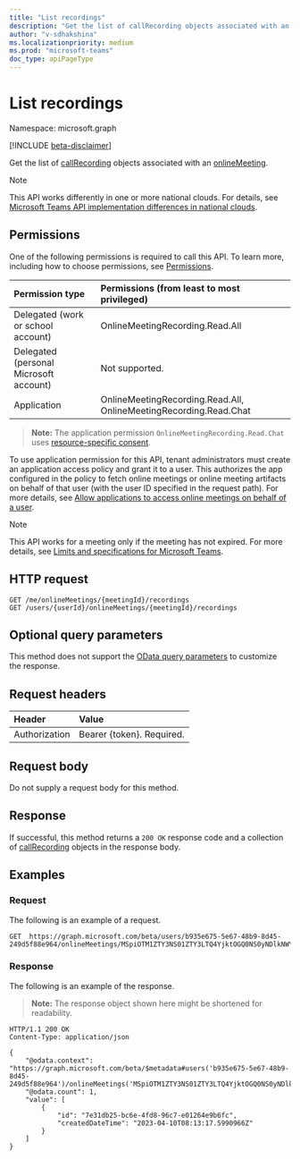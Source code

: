 ```yaml
---
title: "List recordings"
description: "Get the list of callRecording objects associated with an onlineMeeting."
author: "v-sdhakshina"
ms.localizationpriority: medium
ms.prod: "microsoft-teams"
doc_type: apiPageType
---
```


# List recordings

Namespace: microsoft.graph

[!INCLUDE [beta-disclaimer](../../includes/beta-disclaimer.md)]

Get the list of [callRecording](../resources/callrecording.md) objects associated with an [onlineMeeting](../resources/onlinemeeting.md).

> [!NOTE]
> This API works differently in one or more national clouds. For details, see [Microsoft Teams API implementation differences in national clouds](/graph/teamwork-national-cloud-differences).

## Permissions

One of the following permissions is required to call this API. To learn more, including how to choose permissions, see [Permissions](/graph/permissions-reference).

| Permission type                        | Permissions (from least to most privileged)                        |
|:---------------------------------------|:-------------------------------------------------------------------|
| Delegated (work or school account)     | OnlineMeetingRecording.Read.All                                    |
| Delegated (personal Microsoft account) | Not supported.                                                     |
| Application                            | OnlineMeetingRecording.Read.All, OnlineMeetingRecording.Read.Chat |

> **Note:** The application permission `OnlineMeetingRecording.Read.Chat` uses [resource-specific consent](/microsoftteams/platform/graph-api/rsc/resource-specific-consent).


To use application permission for this API, tenant administrators must create an application access policy and grant it to a user. This authorizes the app configured in the policy to fetch online meetings or online meeting artifacts on behalf of that user (with the user ID specified in the request path). For more details, see [Allow applications to access online meetings on behalf of a user](/graph/cloud-communication-online-meeting-application-access-policy).

> [!NOTE]
> This API works for a meeting only if the meeting has not expired. For more details, see [Limits and specifications for Microsoft Teams](/microsoftteams/limits-specifications-teams#meeting-expiration).

## HTTP request

```http
GET /me/onlineMeetings/{meetingId}/recordings
GET /users/{userId}/onlineMeetings/{meetingId}/recordings
```

## Optional query parameters

This method does not support the [OData query parameters](/graph/query-parameters) to customize the response.

## Request headers

| Header       | Value |
|:---------------|:--------|
| Authorization  | Bearer {token}. Required.  |

## Request body

Do not supply a request body for this method.

## Response

If successful, this method returns a `200 OK` response code and a collection of [callRecording](../resources/callrecording.md) objects in the response body.

## Examples

### Request

The following is an example of a request.

<!-- {
  "blockType": "request",
  "name": "list_callRecordings",
  "sampleKeys": ["b935e675-5e67-48b9-8d45-249d5f88e964", "MSpiOTM1ZTY3NS01ZTY3LTQ4YjktOGQ0NS0yNDlkNWY4OGU5NjQqMCoqMTk6bWVldGluZ19ZbU0zTnpJNU9USXRZakU0WlMwME1tUTNMVGt6TVRRdFkyWm1PRGRtWmpsaVptRTNAdGhyZWFkLnYy"]
}
-->
``` http
GET  https://graph.microsoft.com/beta/users/b935e675-5e67-48b9-8d45-249d5f88e964/onlineMeetings/MSpiOTM1ZTY3NS01ZTY3LTQ4YjktOGQ0NS0yNDlkNWY4OGU5NjQqMCoqMTk6bWVldGluZ19ZbU0zTnpJNU9USXRZakU0WlMwME1tUTNMVGt6TVRRdFkyWm1PRGRtWmpsaVptRTNAdGhyZWFkLnYy/recordings/
```

### Response

The following is an example of the response.

> **Note:** The response object shown here might be shortened for readability.

<!-- {
  "blockType": "response",
  "truncated": true,
  "@odata.type": "Collection(microsoft.graph.callRecording)"
}
-->
``` http
HTTP/1.1 200 OK
Content-Type: application/json

{
    "@odata.context": "https://graph.microsoft.com/beta/$metadata#users('b935e675-5e67-48b9-8d45-249d5f88e964')/onlineMeetings('MSpiOTM1ZTY3NS01ZTY3LTQ4YjktOGQ0NS0yNDlkNWY4OGU5NjQqMCoqMTk6bWVldGluZ19ZbU0zTnpJNU9USXRZakU0WlMwME1tUTNMVGt6TVRRdFkyWm1PRGRtWmpsaVptRTNAdGhyZWFkLnYy')/recordings",
    "@odata.count": 1,
    "value": [
        {
            "id": "7e31db25-bc6e-4fd8-96c7-e01264e9b6fc",
            "createdDateTime": "2023-04-10T08:13:17.5990966Z"
        }
    ]
}
```
